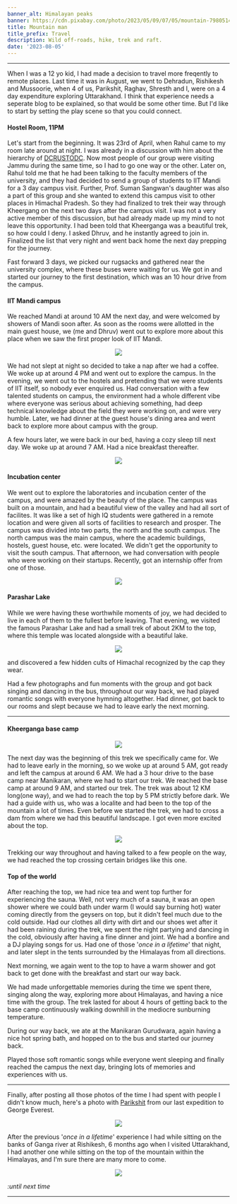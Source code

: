```yaml
---
banner_alt: Himalayan peaks
banner: https://cdn.pixabay.com/photo/2023/05/09/07/05/mountain-7980514_960_720.jpg
title: Mountain man
title_prefix: Travel
description: Wild off-roads, hike, trek and raft.
date: '2023-08-05'
---
```

--- 


When I was a 12 yo kid, I had made a decision to travel more freqently to remote places. Last time it was in August, we went to Dehradun, Rishikesh and Mussoorie, when 4 of us, Parikshit, Raghav, Shresth and I, were on a 4 day expenditure exploring Uttarakhand. I think that experience needs a seperate blog to be explained, so that would be some other time. But I'd like to start by setting the play scene so that you could connect. 

#### Hostel Room, 11PM
Let's start from the beginning. It was 23rd of April, when Rahul came to my room late around at night. I was already in a discussion with him about the hierarchy of [DCRUSTODC](https://github.com/DCRUSTODC). Now most people of our group were visiting Jammu during the same time, so I had to go one way or the other. Later on, Rahul told me that he had been talking to the faculty members of the university, and they had decided to send a group of students to IIT Mandi for a 3 day campus visit. Further, Prof. Suman Sangwan's daughter was also a part of this group and she wanted to extend this campus visit to other places in Himachal Pradesh. So they had finalized to trek their way through Kheergang on the next two days after the campus visit. I was not a very active member of this discussion, but had already made up my mind to not leave this opportunity. I had been told that Kheerganga was a beautiful trek, so how could I deny. I asked Dhruv, and he instantly agreed to join in. Finalized the list that very night and went back home the next day prepping for the journey.

Fast forward 3 days, we picked our rugsacks and gathered near the university complex, where these buses were waiting for us. We got in and started our journey to the first destination, which was an 10 hour drive from the campus. 


#### IIT Mandi campus
We reached Mandi at around 10 AM the next day, and were welcomed by showers of Mandi soon after. As soon as the rooms were allotted in the main guest house, we (me and Dhruv) went out to explore more about this place when we saw the first proper look of IIT Mandi.

<center>
    <img src="https://cdn.statically.io/gh/thatsameguyokay/images/main/first.jpg" style={{width: "90%"}}></img>
</center>

We had not slept at night so decided to take a nap after we had a coffee. We woke up at around 4 PM and went out to explore the campus. In the evening, we went out to the hostels and pretending that we were students of IIT itself, so nobody ever enquired us. Had conversation with a few talented students on campus, the environment had a whole different vibe where everyone was serious about achieving something, had deep technical knowledge about the field they were working on, and were very humble. Later, we had dinner at the guest house's dining area and went back to explore more about campus with the group. 

A few hours later, we were back in our bed, having a cozy sleep till next day. We woke up at around 7 AM. Had a nice breakfast thereafter.

<center>
    <img src="https://cdn.statically.io/gh/thatsameguyokay/images/main/guest.jpg" style={{width: "90%"}}></img>
</center>


#### Incubation center
We went out to explore the laboratories and incubation center of the campus, and were amazed by the beauty of the place. The campus was built on a mountain, and had a beautiful view of the valley and had all sort of facilites. It was like a set of high IQ students were gathered in a remote location and were given all sorts of facilities to research and prosper. The campus was divided into two parts, the north and the south campus. The north campus was the main campus, where the academic buildings, hostels, guest house, etc. were located. We didn't get the opportunity to visit the south campus. That afternoon, we had conversation with people who were working on their startups. Recently, got an internship offer from one of those.

<center>
    <img src="https://cdn.statically.io/gh/thatsameguyokay/images/main/offer.png" style={{width: "90%"}}></img>
</center>

#### Parashar Lake
While we were having these worthwhile moments of joy, we had decided to live in each of them to the fullest before leaving. That evening, we visited the famous Parashar Lake and had a small trek of about 2KM to the top, where this temple was located alongside with a beautiful lake. 

<center>
    <img src="https://cdn.pixabay.com/photo/2023/05/09/07/20/temple-7980565_960_720.jpg" style={{width: "90%"}}></img>
</center>

and discovered a few hidden cults of Himachal recognized by the cap they wear.

<XStreamable id="lhompx" title="Cults of Himachal" />

Had a few photographs and fun moments with the group and got back singing and dancing in the bus, throughout our way back, we had played romantic songs with everyone hymning altogether. Had dinner, got back to our rooms and slept because we had to leave early the next morning. 

---
 
#### Kheerganga base camp
<center>
    <img src="https://cdn.pixabay.com/photo/2023/05/09/07/18/mountain-7980560_960_720.jpg" style={{width: "90%"}}></img>
</center>

The next day was the beginning of this trek we specifically came for. We had to leave early in the morning, so we woke up at around 5 AM, got ready and left the campus at around 6 AM. We had a 3 hour drive to the base camp near Manikaran, where we had to start our trek. We reached the base camp at around 9 AM, and started our trek. The trek was about 12 KM long(one way), and we had to reach the top by 5 PM strictly before dark. We had a guide with us, who was a localite and had been to the top of the mountain a lot of times. Even before we started the trek, we had to cross a dam from where we had this beautiful landscape. I got even more excited about the top.

<center>
    <img src="https://cdn.pixabay.com/photo/2023/05/09/07/19/river-7980562_960_720.jpg" style={{width: "90%"}}></img>
</center>

Trekking our way throughout and having talked to a few people on the way, we had reached the top crossing certain bridges like this one.

<XStreamable id="g405jp" title="Bridge of death" />

#### Top of the world
After reaching the top, we had nice tea and went top further for experiencing the sauna. Well, not very much of a sauna, it was an open shower where we could bath under warm (I would say burning hot) water coming directly from the geysers on top, but it didn't feel much due to the cold outside. Had our clothes all dirty with dirt and our shoes wet after it had been raining during the trek, we spent the night partying and dancing in the cold, obviously after having a fine dinner and joint. We had a bonfire and a DJ playing songs for us. Had one of those '_once in a lifetime_' that night, and later slept in the tents surrounded by the Himalayas from all directions.

Next morning, we again went to the top to have a warm shower and got back to get done with the breakfast and start our way back.

<XStreamable id="0dim8v" title="Up within the Himalayas" />

We had made unforgettable memories during the time we spent there, singing along the way, exploring more about Himalayas, and having a nice time with the group. The trek lasted for about 4 hours of getting back to the base camp continuously walking downhill in the mediocre sunburning temperature.

<XStreamable id="4e6uau" title="Through our way back" />

During our way back, we ate at the Manikaran Gurudwara, again having a nice hot spring bath, and hopped on to the bus and started our journey back.

Played those soft romantic songs while everyone went sleeping and finally reached the campus the next day, bringing lots of memories and experiences with us.

---

Finally, after posting all those photos of the time I had spent with people I didn't know much, here's a photo with [Parikshit](https://www.instagram.com/parikshitverma.eth/) from our last expedition to George Everest.

<center>
    <img src="https://cdn.pixabay.com/photo/2023/05/09/07/16/boys-7980545_960_720.jpg" style={{width: "90%"}}></img>
</center>

After the previous '_once in a lifetime_' experience I had while sitting on the banks of Ganga river at Rishikesh, 6 months ago when I visited Uttarakhand, I had another one while sitting on the top of the mountain within the Himalayas, and I'm sure there are many more to come.

<center>
    <img src="https://cdn.statically.io/gh/thatsameguyokay/images/main/lakshman.jpg" style={{width: "90%"}}></img>
</center>

_:until next time_

---
